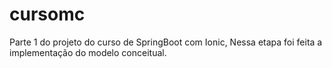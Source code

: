 # cursomc

Parte 1 do projeto do curso de SpringBoot com Ionic, Nessa etapa foi feita a implementação do modelo conceitual.
